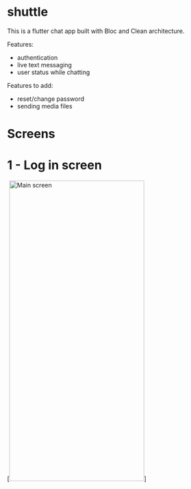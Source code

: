 # shuttle

This is a flutter chat app built with Bloc and Clean architecture.

Features:
- authentication
- live text messaging
- user status while chatting

Features to add:
- reset/change password
- sending media files

# Screens

# 1 - Log in screen
[<img src="https://firebasestorage.googleapis.com/v0/b/shuttle-3608a.appspot.com/o/shuttle_github%2Flogin.png?alt=media&token=fde45693-417f-4c9c-a72f-a21d5a22fa88" target="_blank" alt="Main screen" width="315" height="700">]




